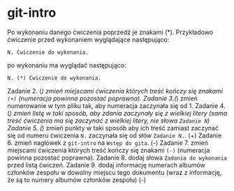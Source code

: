# git-intro

Po wykonaniu danego ćwiczenia poprzedź je znakami (*).
Przykładowo ćwiczenie przed wykonaniem wyglądające następująco:
```
N. Ćwiczenie do wykonania.
```
po wykonaniu ma wyglądać następująco:
```
N. (*) Ćwiczenie do wykonania.
```

Zadanie 2. (*) zmień miejscami ćwiczenia których treść kończy się znakami `(+)` (numeracja powinna pozostać poprawna).
Zadanie 3.(*) zmień numerowanie w tym pliku tak, aby numeracja zaczynała się od 1.
Zadanie 4.(*) zmień listę w taki sposób, aby zdania zaczynały się z wielkiej litery (sama treść ćwiczenia ma się zaczynać z wielkiej litery, nie słowa `Zadanie N`)
Zadanie 5. (*) zmień punkty w taki sposób aby ich treść zamiast zaczynać się od numeru ćwiczenia `N.` zaczynała się od słów `Zadanie N.`. (+)
Zadanie 6. zmień nagłówek z `git-intro` na `Wstęp do gita`. (-)
Zadanie 7. zmień miejscami ćwiczenia których treść kończy się znakami `(-)` (numeracja powinna pozostać poprawna).
Zadanie 8. dodaj słowa `Zadania do wykonania` przed listą ćwiczeń.
Zadanie 9. dodaj informację numerach albumów członków zespołu w dowolny miejscu tego dokumentu (wraz z informację, że są to numery albumów członków zespołu) (-)
